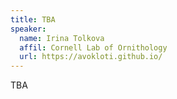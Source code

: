 ```yaml
---
title: TBA
speaker:
  name: Irina Tolkova
  affil: Cornell Lab of Ornithology
  url: https://avokloti.github.io/
---
```


TBA

